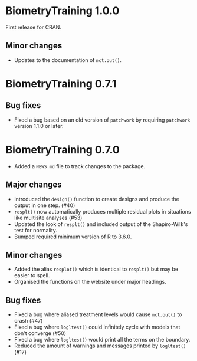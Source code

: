 # BiometryTraining 1.0.0

First release for CRAN.

## Minor changes

- Updates to the documentation of `mct.out()`.

# BiometryTraining 0.7.1

## Bug fixes

- Fixed a bug based on an old version of `patchwork` by requiring `patchwork` version 1.1.0 or later.

# BiometryTraining 0.7.0

* Added a `NEWS.md` file to track changes to the package.

## Major changes

- Introduced the `design()` function to create designs and produce the output in one step. (#40)
- `resplt()` now automatically produces multiple residual plots in situations like multisite analyses (#53)
- Updated the look of `resplt()` and included output of the Shapiro-Wilk's test for normality.
- Bumped required minimum version of R to 3.6.0.

## Minor changes

- Added the alias `resplot()` which is identical to `resplt()` but may be easier to spell.
- Organised the functions on the website under major headings.

## Bug fixes

- Fixed a bug where aliased treatment levels would cause `mct.out()` to crash (#47)
- Fixed a bug where `logltest()` could infinitely cycle with models that don't converge (#50)
- Fixed a bug where `logltest()` would print all the terms on the boundary.
- Reduced the amount of warnings and messages printed by `logltest()` (#17)
